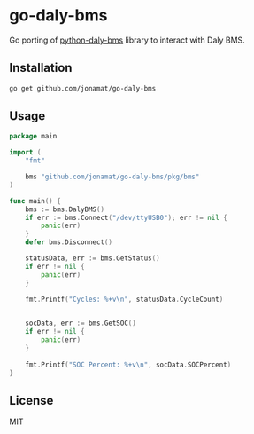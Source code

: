 # go-daly-bms

Go porting of [python-daly-bms](https://github.com/dreadnought/python-daly-bms) library to interact with Daly BMS.


## Installation

```bash
go get github.com/jonamat/go-daly-bms
```

## Usage

```go
package main

import (
	"fmt"

	bms "github.com/jonamat/go-daly-bms/pkg/bms"
)

func main() {
	bms := bms.DalyBMS()
	if err := bms.Connect("/dev/ttyUSB0"); err != nil {
		panic(err)
	}
	defer bms.Disconnect()

	statusData, err := bms.GetStatus()
	if err != nil {
		panic(err)
	} 

	fmt.Printf("Cycles: %+v\n", statusData.CycleCount)
	

	socData, err := bms.GetSOC()
	if err != nil {
		panic(err)
	}
	
	fmt.Printf("SOC Percent: %+v\n", socData.SOCPercent)
}
```

## License

MIT